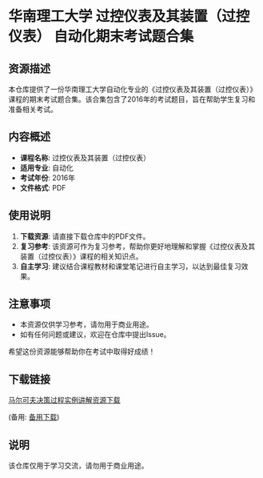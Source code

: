 # 华南理工大学 过控仪表及其装置（过控仪表） 自动化期末考试题合集

## 资源描述

本仓库提供了一份华南理工大学自动化专业的《过控仪表及其装置（过控仪表）》课程的期末考试题合集。该合集包含了2016年的考试题目，旨在帮助学生复习和准备相关考试。

## 内容概述

- **课程名称**: 过控仪表及其装置（过控仪表）
- **适用专业**: 自动化
- **考试年份**: 2016年
- **文件格式**: PDF

## 使用说明

1. **下载资源**: 请直接下载仓库中的PDF文件。
2. **复习参考**: 该资源可作为复习参考，帮助你更好地理解和掌握《过控仪表及其装置（过控仪表）》课程的相关知识点。
3. **自主学习**: 建议结合课程教材和课堂笔记进行自主学习，以达到最佳复习效果。

## 注意事项

- 本资源仅供学习参考，请勿用于商业用途。
- 如有任何问题或建议，欢迎在仓库中提出Issue。

希望这份资源能够帮助你在考试中取得好成绩！

## 下载链接
[马尔可夫决策过程实例讲解资源下载](https://pan.quark.cn/s/be2e755a96ac) 

(备用: [备用下载](https://pan.baidu.com/s/1unXQuKpQJ_bp5_oziKttyQ?pwd=1234))

## 说明

该仓库仅用于学习交流，请勿用于商业用途。
